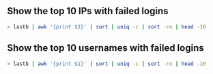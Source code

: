 ## Show the top 10 IPs with failed logins
```bash
> lastb | awk '{print $3}' | sort | uniq -c | sort -rn | head -10
```

## Show the top 10 usernames with failed logins
```bash
> lastb | awk '{print $1}' | sort | uniq -c | sort -rn | head -10
```
